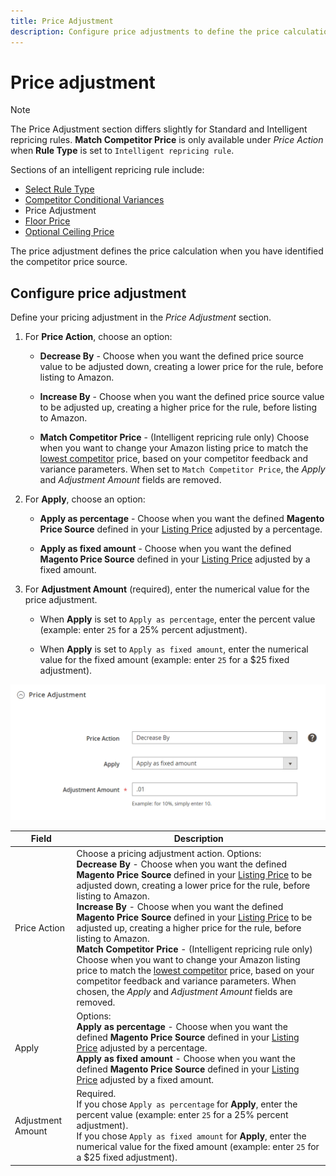 ```yaml
---
title: Price Adjustment
description: Configure price adjustments to define the price calculation when you have identified the Amazon competitor price source.
---
```


# Price adjustment

>[!NOTE]
>
>The Price Adjustment section differs slightly for Standard and Intelligent repricing rules. **Match Competitor Price** is only available under _Price Action_ when **Rule Type** is set to `Intelligent repricing rule`.

Sections of an intelligent repricing rule include:

- [Select Rule Type](./intelligent-repricing-rules.md)
- [Competitor Conditional Variances](./competitor-conditional-variances.md)
- Price Adjustment
- [Floor Price](./floor-price.md)
- [Optional Ceiling Price](./optional-ceiling-price.md)

The price adjustment defines the price calculation when you have identified the competitor price source.

## Configure price adjustment

Define your pricing adjustment in the _Price Adjustment_ section.

1. For **Price Action**, choose an option:

   - **Decrease By** - Choose when you want the defined price source value to be adjusted down, creating a lower price for the rule, before listing to Amazon.

   - **Increase By** - Choose when you want the defined price source value to be adjusted up, creating a higher price for the rule, before listing to Amazon.

   - **Match Competitor Price** - (Intelligent repricing rule only) Choose when you want to change your Amazon listing price to match the [lowest competitor](./lowest-competitor-pricing.md) price, based on your competitor feedback and variance parameters. When set to `Match Competitor Price`, the _Apply_ and _Adjustment Amount_ fields are removed.

1. For **Apply**, choose an option:

   - **Apply as percentage** - Choose when you want the defined **Magento Price Source** defined in your [Listing Price](./listing-price.md) adjusted by a percentage.

   - **Apply as fixed amount** - Choose when you want the defined **Magento Price Source** defined in your [Listing Price](./listing-price.md) adjusted by a fixed amount.

1. For **Adjustment Amount** (required), enter the numerical value for the price adjustment.

   - When **Apply** is set to `Apply as percentage`, enter the percent value (example: enter `25` for a 25% percent adjustment).

   - When **Apply** is set to `Apply as fixed amount`, enter the numerical value for the fixed amount (example: enter `25` for a $25 fixed adjustment).

![Intelligent repricing rule - price adjustment](assets/amazon-price-adjustment.png)

|Field|Description|
|---|---|
|Price Action|Choose a pricing adjustment action. Options:<br>**Decrease By** - Choose when you want the defined **Magento Price Source** defined in your [Listing Price](./listing-price.md) to be adjusted down, creating a lower price for the rule, before listing to Amazon.<br>**Increase By** - Choose when you want the defined **Magento Price Source** defined in your [Listing Price](./listing-price.md) to be adjusted up, creating a higher price for the rule, before listing to Amazon.<br>**Match Competitor Price** - (Intelligent repricing rule only) Choose when you want to change your Amazon listing price to match the [lowest competitor](./lowest-competitor-pricing.md) price, based on your competitor feedback and variance parameters. When chosen, the _Apply_ and _Adjustment Amount_ fields are removed.|
|Apply|Options:<br>**Apply as percentage** - Choose when you want the defined **Magento Price Source** defined in your [Listing Price](./listing-price.md) adjusted by a percentage.<br>**Apply as fixed amount** - Choose when you want the defined **Magento Price Source** defined in your [Listing Price](./listing-price.md) adjusted by a fixed amount.|
|Adjustment Amount|Required.<br>If you chose `Apply as percentage` for **Apply**, enter the percent value (example: enter `25` for a 25% percent adjustment).<br>If you chose `Apply as fixed amount` for **Apply**, enter the  numerical value for the fixed amount (example: enter `25` for a $25 fixed adjustment).|
